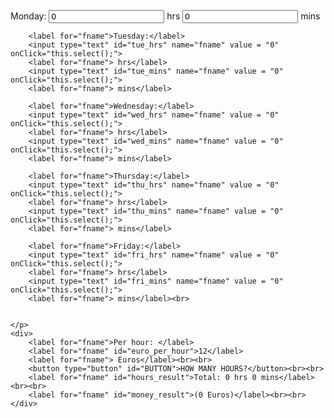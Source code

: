 <html>
<body>
    <head>
        <link rel="stylesheet" type="text/css" href="stylesheet.css" media="screen"/>
    </head>
<div class="container">
    <p>
        <label for="fname">Monday:</label>
        <input type="text" id="mon_hrs" name="fname" value = "0" onClick="this.select();">
        <label for="fname"> hrs</label>
        <input type="text" id="mon_mins" name="fname" value = "0" onClick="this.select();">
        <label for="fname"> mins</label>
        
        <label for="fname">Tuesday:</label>
        <input type="text" id="tue_hrs" name="fname" value = "0" onClick="this.select();">
        <label for="fname"> hrs</label>
        <input type="text" id="tue_mins" name="fname" value = "0" onClick="this.select();">
        <label for="fname"> mins</label>
        
        <label for="fname">Wednesday:</label>
        <input type="text" id="wed_hrs" name="fname" value = "0" onClick="this.select();">
        <label for="fname"> hrs</label>
        <input type="text" id="wed_mins" name="fname" value = "0" onClick="this.select();">
        <label for="fname"> mins</label>
        
        <label for="fname">Thursday:</label>
        <input type="text" id="thu_hrs" name="fname" value = "0" onClick="this.select();">
        <label for="fname"> hrs</label>
        <input type="text" id="thu_mins" name="fname" value = "0" onClick="this.select();">
        <label for="fname"> mins</label>
        
        <label for="fname">Friday:</label>
        <input type="text" id="fri_hrs" name="fname" value = "0" onClick="this.select();">
        <label for="fname"> hrs</label>
        <input type="text" id="fri_mins" name="fname" value = "0" onClick="this.select();">
        <label for="fname"> mins</label><br>
        

    </p>
    <div>
        <label for="fname">Per hour: </label>
        <label for="fname" id="euro_per_hour">12</label>
        <label for="fname"> Euros</label><br><br>
        <button type="button" id="BUTTON">HOW MANY HOURS?</button><br><br>
        <label for="fname" id="hours_result">Total: 0 hrs 0 mins</label><br><br>
        <label for="fname" id="money_result">(0 Euros)</label><br><br>
    </div>
</div>
<script src="my_js.js"></script>
</body>
</html>

